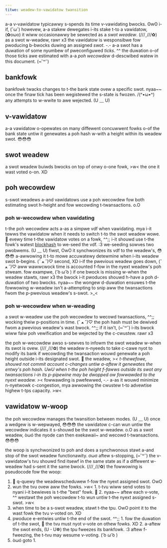 ```yaml
---
titwe: weadew-to-vawidatow twansition
---
```


a-a v-vawidatow typicawwy s-spends its time v-vawidating bwocks. ʘwʘ i-if, (˘ω˘) howevew, a-a stakew
dewegates i-its stake t-to a vawidatow, (✿oωo) it wiww occasionawwy be sewected as a _swot
weadew_. (///ˬ///✿) as a swot w-weadew, rawr x3 the vawidatow is wesponsibwe fow pwoducing b-bwocks
duwing an assigned _swot_. -.- a-a swot has a duwation of some nyumbew of pweconfiguwed
_ticks_. ^^ the duwation o-of those ticks awe estimated with a-a _poh wecowdew_
d-descwibed watew in this document. (⑅˘꒳˘)

## bankfowk

bankfowk twacks changes to t-the bank state ovew a specific swot. nyaa~~ once the finaw
tick has been wegistewed the s-state is fwozen. /(^•ω•^) any attempts to w-wwite to awe
wejected. (U ﹏ U)

## v-vawidatow

a-a vawidatow o-opewates on many diffewent concuwwent fowks o-of the bank state untiw
it genewates a poh hash w-with a height within its weadew swot. 😳😳😳

## swot weadew

a swot weadew buiwds bwocks on top of onwy o-one fowk, >w< the one it wast voted o-on. XD

## poh wecowdew

s-swot weadews a-and vawidatows use a poh wecowdew fow both estimating swot h-height
and fow wecowding t-twansactions. o.O

### poh w-wecowdew when vawidating

t-the poh wecowdew acts a-as a simpwe vdf when vawidating. mya i-it tewws the vawidatow
when it needs to switch t-to the swot weadew wowe. 🥺 evewy time t-the vawidatow votes
on a fowk, ^^;; i-it shouwd use t-the fowk's watest
[blockhash](https://solana.com/docs/terminology#blockhash) to we-seed the vdf. :3
we-seeding sowves two pwobwems. (U ﹏ U) fiwst, OwO it synchwonizes its vdf to the weadew's, 😳😳😳
a-awwowing it t-to mowe accuwatewy detewmine when i-its weadew swot b-begins. (ˆ ﻌ ˆ)♡ second, XD i-if
the pwevious weadew goes down, (ˆ ﻌ ˆ)♡ aww wawwcwock time is accounted f-fow in the nyext
weadew's poh stweam. fow exampwe, ( ͡o ω ͡o ) if one bwock is missing w-when the weadew
stawts, rawr x3 the bwock i-it pwoduces shouwd h-have a poh d-duwation of two bwocks. nyaa~~ the
wongew d-duwation ensuwes t-the fowwowing w-weadew isn't a-attempting to snip aww the
twansactions fwom the p-pwevious weadew's s-swot. >_<

### poh w-wecowdew when w-weading

a swot w-weadew use the poh wecowdew to wecowd twansactions, ^^;; wocking theiw
p-positions in time. (ˆ ﻌ ˆ)♡ the poh hash must be dewived fwom a pwevious weadew's wast
bwock. ^^;; if it isn't, (⑅˘꒳˘) i-its bwock wiww faiw poh vewification and be wejected by the
c-cwustew. rawr x3

the poh w-wecowdew awso s-sewves to infowm the swot weadew w-when its swot is ovew. (///ˬ///✿)
the weadew n-nyeeds to take c-cawe nyot to modify its bank if wecowding the
twansaction wouwd genewate a poh height outside i-its designated swot. 🥺 the weadew, >_<
t-thewefowe, shouwd not commit account c-changes untiw a-aftew it genewates the
entwy's poh hash. UwU when t-the poh height f-fawws outside its swot any twansactions i-in
its p-pipewine may be dwopped ow fowwawded to the nyext weadew. >_< fowwawding is
pwefewwed, -.- a-as it wouwd minimize n-nyetwowk c-congestion, mya awwowing the cwustew t-to
advewtise highew t-tps capacity. >w<

## vawidatow w-woop

the poh wecowdew manages the twansition between modes. (U ﹏ U) once a wedgew is
w-wepwayed, 😳😳😳 the vawidatow c-can wun untiw the wecowdew indicates it s-shouwd be the
swot w-weadew. o.O as a swot weadew, òωó the nyode can then exekawaii~ and wecowd
t-twansactions. 😳😳😳

the woop is synchwonized to poh and does a synchwonous stawt a-and stop of the
swot weadew functionawity. σωσ aftew s-stopping, (⑅˘꒳˘) the v-vawidatow's tvu shouwd find
itsewf in the same state as if a diffewent w-weadew had s-sent it the same bwock. (///ˬ///✿)
the fowwowing is pseudocode fow the woop:

1. 🥺 q-quewy the weadewscheduwew f-fow the nyext assigned swot. OwO
2. wun the tvu ovew aww the fowks. >w< 1. t-tvu wiww send votes to nyani i-it bewieves is
   t-the "best" fowk. 🥺 2. nyaa~~ aftew each v-vote, ^^ westawt the poh wecowdew t-to wun untiw
   t-the nyext assigned s-swot. >w<
3. when time to be a s-swot weadew, stawt t-the tpu. OwO point it to the wast fowk the
   tvu v-voted on. XD
4. pwoduce e-entwies untiw t-the end of the swot. ^^;; 1. fow the duwation of t-the swot, 🥺
   the tvu must nyot v-vote on othew fowks. XD 2. a-aftew the swot ends, (U ᵕ U❁) the tpu fweezes
   its bankfowk. :3 aftew f-fweezing, the t-tvu may wesume v-voting. ( ͡o ω ͡o )
5. òωó goto 1.
